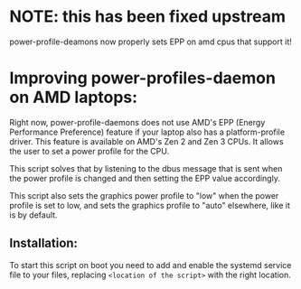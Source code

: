 # NOTE: this has been fixed upstream
power-profile-deamons now properly sets EPP on amd cpus that support it!

# Improving power-profiles-daemon on AMD laptops:

Right now, power-profile-daemons does not use AMD's EPP (Energy Performance Preference) feature if your laptop also has a platform-profile driver. 
This feature is available on AMD's Zen 2 and Zen 3 CPUs. 
It allows the user to set a power profile for the CPU. 

This script solves that by listening to the dbus message that is sent when the power profile is changed and then setting the EPP value accordingly.

This script also sets the graphics power profile to "low" when the power profile is set to low,
and sets the graphics profile to "auto" elsewhere, like it is by default.

## Installation:
To start this script on boot you need to add and enable the systemd service file to your files, replacing `<location of the script>` with the right location.

